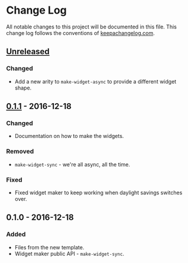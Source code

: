 # Change Log
All notable changes to this project will be documented in this file. This change log follows the conventions of [keepachangelog.com](http://keepachangelog.com/).

## [Unreleased]
### Changed
- Add a new arity to `make-widget-async` to provide a different widget shape.

## [0.1.1] - 2016-12-18
### Changed
- Documentation on how to make the widgets.

### Removed
- `make-widget-sync` - we're all async, all the time.

### Fixed
- Fixed widget maker to keep working when daylight savings switches over.

## 0.1.0 - 2016-12-18
### Added
- Files from the new template.
- Widget maker public API - `make-widget-sync`.

[Unreleased]: https://github.com/your-name/crypto/compare/0.1.1...HEAD
[0.1.1]: https://github.com/your-name/crypto/compare/0.1.0...0.1.1
